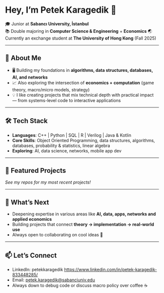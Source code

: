 # Hey, I’m Petek Karagedik 👋

🎓 Junior at **Sabancı University, İstanbul**  
📚 Double majoring in **Computer Science & Engineering** + **Economics**
🌏 Currently an exchange student at **The University of Hong Kong** (Fall 2025)  

---

## 🚀 About Me
- 🖥️ Building my foundations in **algorithms, data structures, databases, AI, and networks**  
- 📈 Also exploring the intersection of **economics + computation** (game theory, macro/micro models, strategy)  
- 💡 I like creating projects that mix technical depth with practical impact — from systems-level code to interactive applications  

---

## 🛠️ Tech Stack
- **Languages**: C++ | Python | SQL  | R | Verilog | Java & Kotlin       
- **Core Skills**: Object Oriented Programming, data structures, algorithms, databases, probability & statistics, linear algebra  
- **Exploring**: AI, data science, networks, mobile app dev  

---

## 📂 Featured Projects
*See my repos for my most recent projects!*  

---

## 🌱 What’s Next
- Deepening expertise in various areas like **AI, data, apps, networks and applied economics**  
- Building projects that connect **theory → implementation → real-world use**  
- Always open to collaborating on cool ideas 🚀  

---

## 📫 Let’s Connect
- LinkedIn: petekkaragedik  https://www.linkedin.com/in/petek-karagedik-833448285/
- Email: petek.karagedik@sabanciuniv.edu
- Always down to debug code or discuss macro policy over coffee ☕
